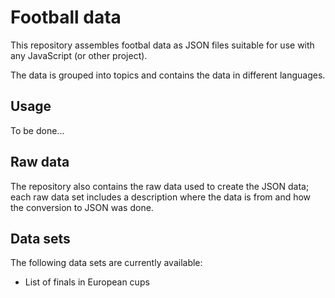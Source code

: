 # Football data

This repository assembles footbal data as JSON files suitable for use with any JavaScript (or other project).

The data is grouped into topics and contains the data in different languages.


## Usage

To be done...


## Raw data

The repository also contains the raw data used to create the JSON data; each raw data set includes a description where the data is from and how the conversion to JSON was done.


## Data sets

The following data sets are currently available:

- List of finals in European cups
